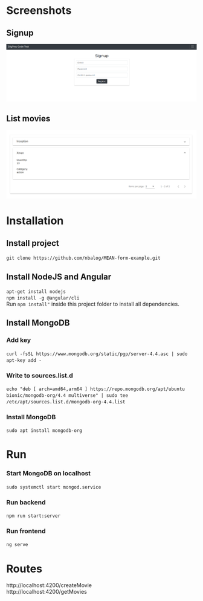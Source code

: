 # Screenshots
## Signup
![Create movie](https://github.com/nbalog/Code-Test-Digihey/blob/main/images/digihey-signup.png?raw=true)
## List movies
![Get movies](https://github.com/nbalog/MEAN-form-example/blob/main/images/get-movies.png?raw=true)
# Installation
## Install project
``` git clone https://github.com/nbalog/MEAN-form-example.git ```
## Install NodeJS and Angular
``` apt-get install nodejs ```  
``` npm install -g @angular/cli ```     
Run ``` npm install" ``` inside this project folder to install all dependencies.

## Install MongoDB 
### Add key
``` curl -fsSL https://www.mongodb.org/static/pgp/server-4.4.asc | sudo apt-key add - ``` 
### Write to sources.list.d
``` echo "deb [ arch=amd64,arm64 ] https://repo.mongodb.org/apt/ubuntu bionic/mongodb-org/4.4 multiverse" | sudo tee /etc/apt/sources.list.d/mongodb-org-4.4.list ```
### Install MongoDB
``` sudo apt install mongodb-org ```

# Run
### Start MongoDB on localhost
``` sudo systemctl start mongod.service ```
### Run backend  
``` npm run start:server ```
### Run frontend
``` ng serve ``` 

# Routes
http://localhost:4200/createMovie    
http://localhost:4200/getMovies   
